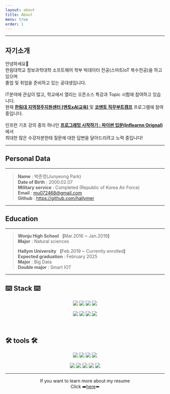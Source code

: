 ```yaml
---
layout: about
title: About
menu: true
order: 1
---
```


***
## 자기소개

안녕하세요👋 <br>
한림대학교 정보과학대학 소프트웨어 학부 빅데이터 전공(스마트IoT 복수전공)을 하고 있으며<br> 
졸업 및 취업을 준비하고 있는 공대생입니다.
<br>
<br>
IT분야에 관심이 많고, 학교에서 열리는 오픈소스 특강과 Topic 시험에 참여하고 있습니다.<br>
현재 <A href = "https://classum.notion.site/G-Stay-xAI-1-79d1c64eb0c04ae999667a44c09d1cfc"><b>한림대 지역정주지원센터 [멘토xAI교육] </b></A> 및 <A href="https://www.hallym.ac.kr/hallym_univ/sub05/cP3/sCP1?action=read&nttId=16328499&pageIndex=1&searchType=0&searchWrd=%EC%A7%81%EB%AC%B4%EB%B6%80%ED%8A%B8"><b>코멘토 직무부트캠프</b></A> 프로그램에 참여 중입니다.
<br>
<br>
인프런 기초 강의 중의 하나인 <A href="https://www.inflearn.com/course/%ED%94%84%EB%A1%9C%EA%B7%B8%EB%9E%98%EB%B0%8D-%ED%8C%8C%EC%9D%B4%EC%8D%AC-%EC%9E%85%EB%AC%B8-%EC%9D%B8%ED%94%84%EB%9F%B0-%EC%98%A4%EB%A6%AC%EC%A7%80%EB%84%90/"><b>프로그래밍 시작하기 : 파이썬 입문(Inflearnn Orignal)</b></A>에서<br>
최대한 많은 수강자분한테 질문에 대한 답변을 달아드리려고 노력 중입니다!

---

<!-- <center>
<span style=
"font-size:170%;
font-weight:bold">
박준영
</span>
</center>

<center><b>Major</b> : Big Data<br><b>Double major</b> : Smart IOT</center>

<center>Hallym University</center>

<center>1 Hallimdaehak-gil, Chuncheon-si, Gangwon-do, Republic of Korea</center> -->

## Personal Data
---

> <b>Name</b> : 박준영(Junyeong Park)<br>
> <b>Date of Birth</b> : 2000.02.07<br>
> <b>Military service</b> : Completed (Republic of Korea Air Force)<br>
> <b>Email</b> : mu072468@gmail.com<br>
> <b>Github</b> : <a href="https://github.com/hallymer">https://github.com/hallymer</a>

---
## Education
---

> <b>Wonju High School</b> &nbsp; <b>[</b>Mar.2016 ~ Jan.2019<b>]</b>
> <br><b>Major</b> : Natural sciences
>
> <b>Hallym University</b> &nbsp; <b>[</b>Feb.2019 ~ Currently enrolled<b>]</b>
> <br><b>Expected graduation</b> : February 2025
> <br><b>Major</b> : Big Data
> <br><b>Double major</b> : Smart IOT

---

## ⌨️ Stack ⌨️
<div align = center>
<img src="https://img.shields.io/badge/R-276DC3?style=flat-square&logo=R&logoColor=white"/> <img src="https://img.shields.io/badge/Python-3776AB?style=flat-square&logo=Python&logoColor=white"/> <img src="https://img.shields.io/badge/HTML5-E34F26?style=flat-square&logo=html5&logoColor=white"/> <img src="https://img.shields.io/badge/java-007396?style=flat-square&logo=java&logoColor=white"/>

<img src="https://img.shields.io/badge/JavaScript-F7DF1E?style=flat-square&logo=javascript&logoColor=black"/> <img src="https://img.shields.io/badge/CSS3-1572B6?style=flat-square&logo=css3&logoColor=white"/> <img src="https://img.shields.io/badge/JSS-F7DF1E?style=flat-square&logo=JSS&logoColor=black"/> <img src="https://img.shields.io/badge/C-A8B9CC?style=flat-square&logo=C&logoColor=white"/> 
</div>

<br>

## 🛠️ tools 🛠️
<div align = center>
<img src="https://img.shields.io/badge/MySQL-4479A1?style=flat-square&logo=MySQL&logoColor=white"/> <img src="https://img.shields.io/badge/Google Colab-F9AB00?style=flat-square&logo=Google Colab&logoColor=white"/> <img src="https://img.shields.io/badge/Ubuntu-E95420?style=flat-square&logo=Ubuntu&logoColor=white"/> <img src="https://img.shields.io/badge/Linux-FCC624?style=flat-square&logo=linux&logoColor=black"/> 
 
<img src="https://img.shields.io/badge/Adobe-FF0000?style=flat-square&logo=Adobe&logoColor=white"/> <img src="https://img.shields.io/badge/Visual Studio Code-007ACC?style=flat-square&logo=Visual Studio Code&logoColor=white"/> <img src="https://img.shields.io/badge/Anaconda-44A833?style=flat-square&logo=Anaconda&logoColor=white"/> <img src="https://img.shields.io/badge/Git-F05032?style=flat-square&logo=git&logoColor=white"/> <img src="https://img.shields.io/badge/GitHub-181717?style=flat-square&logo=GitHub&logoColor=white"/>
</div>

**************************

<div align = center>
If you want to learn more about my resume <br>
Click ➡️<A href = "https://github.com/hallymer/RESUME">here</A>⬅️
</div>
